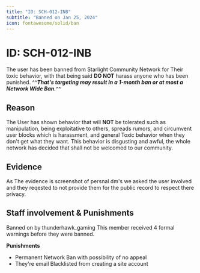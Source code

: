 ```yaml
---
title: "ID: SCH-012-INB"
subtitle: "Banned on Jan 25, 2024"
icon: fontawesome/solid/ban
---
```


# ID: SCH-012-INB

The user has been banned from Starlight Community Network for Their toxic behavior, with that being said **DO NOT** harass anyone who has been punished. ^^***That's targeting may result in a 1-month ban or at most a Network Wide Ban.***^^

## Reason
The User has shown behavior that will **NOT** be tolerated such as manipulation, being exploitative to others, spreads rumors,  and circumvent user blocks which is harassment, and general Toxic behavior when they don't get what they want. This behavior is disgusting and awful, the whole network has decided that shall not be welcomed to our community.

## Evidence
As The evidence is screenshot of persnal dm's we asked the user involved and they reqested to not provide them for the public record to respect there privacy.

## Staff involvement & Punishments 
Banned on by thunderhawk_gaming This member received 4 formal warnings before they were banned.

**Punishments**

* Permanent Network Ban with possibility of no appeal
* They're email Blacklisted from creating a site account